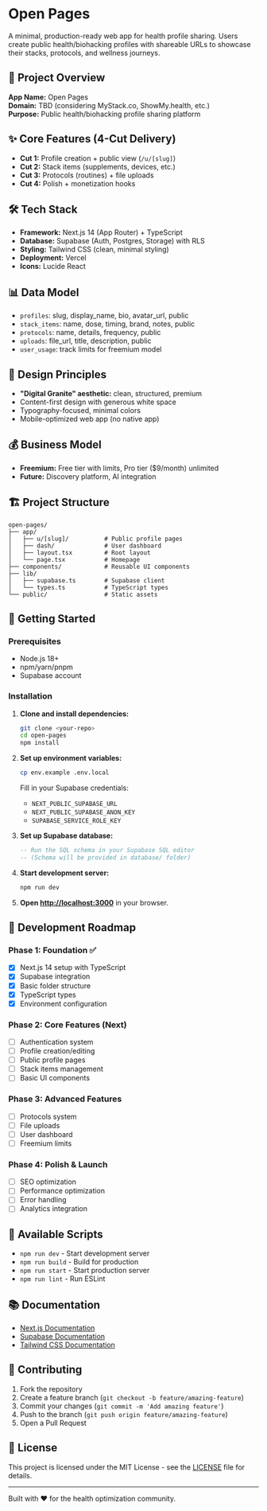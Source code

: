 # Open Pages

A minimal, production-ready web app for health profile sharing. Users create public health/biohacking profiles with shareable URLs to showcase their stacks, protocols, and wellness journeys.

## 🚀 Project Overview

**App Name:** Open Pages  
**Domain:** TBD (considering MyStack.co, ShowMy.health, etc.)  
**Purpose:** Public health/biohacking profile sharing platform

## ✨ Core Features (4-Cut Delivery)

- **Cut 1:** Profile creation + public view (`/u/[slug]`)
- **Cut 2:** Stack items (supplements, devices, etc.)
- **Cut 3:** Protocols (routines) + file uploads  
- **Cut 4:** Polish + monetization hooks

## 🛠 Tech Stack

- **Framework:** Next.js 14 (App Router) + TypeScript
- **Database:** Supabase (Auth, Postgres, Storage) with RLS
- **Styling:** Tailwind CSS (clean, minimal styling)
- **Deployment:** Vercel
- **Icons:** Lucide React

## 📊 Data Model

- `profiles`: slug, display_name, bio, avatar_url, public
- `stack_items`: name, dose, timing, brand, notes, public
- `protocols`: name, details, frequency, public  
- `uploads`: file_url, title, description, public
- `user_usage`: track limits for freemium model

## 🎨 Design Principles

- **"Digital Granite" aesthetic:** clean, structured, premium
- Content-first design with generous white space
- Typography-focused, minimal colors
- Mobile-optimized web app (no native app)

## 💰 Business Model

- **Freemium:** Free tier with limits, Pro tier ($9/month) unlimited
- **Future:** Discovery platform, AI integration

## 🏗 Project Structure

```
open-pages/
├── app/
│   ├── u/[slug]/          # Public profile pages
│   ├── dash/              # User dashboard
│   ├── layout.tsx         # Root layout
│   └── page.tsx           # Homepage
├── components/            # Reusable UI components
├── lib/
│   ├── supabase.ts        # Supabase client
│   └── types.ts           # TypeScript types
└── public/                # Static assets
```

## 🚀 Getting Started

### Prerequisites

- Node.js 18+ 
- npm/yarn/pnpm
- Supabase account

### Installation

1. **Clone and install dependencies:**
   ```bash
   git clone <your-repo>
   cd open-pages
   npm install
   ```

2. **Set up environment variables:**
   ```bash
   cp env.example .env.local
   ```
   
   Fill in your Supabase credentials:
   - `NEXT_PUBLIC_SUPABASE_URL`
   - `NEXT_PUBLIC_SUPABASE_ANON_KEY`
   - `SUPABASE_SERVICE_ROLE_KEY`

3. **Set up Supabase database:**
   ```sql
   -- Run the SQL schema in your Supabase SQL editor
   -- (Schema will be provided in database/ folder)
   ```

4. **Start development server:**
   ```bash
   npm run dev
   ```

5. **Open [http://localhost:3000](http://localhost:3000)** in your browser.

## 📝 Development Roadmap

### Phase 1: Foundation ✅
- [x] Next.js 14 setup with TypeScript
- [x] Supabase integration
- [x] Basic folder structure
- [x] TypeScript types
- [x] Environment configuration

### Phase 2: Core Features (Next)
- [ ] Authentication system
- [ ] Profile creation/editing
- [ ] Public profile pages
- [ ] Stack items management
- [ ] Basic UI components

### Phase 3: Advanced Features
- [ ] Protocols system
- [ ] File uploads
- [ ] User dashboard
- [ ] Freemium limits

### Phase 4: Polish & Launch
- [ ] SEO optimization
- [ ] Performance optimization
- [ ] Error handling
- [ ] Analytics integration

## 🔧 Available Scripts

- `npm run dev` - Start development server
- `npm run build` - Build for production
- `npm run start` - Start production server
- `npm run lint` - Run ESLint

## 📚 Documentation

- [Next.js Documentation](https://nextjs.org/docs)
- [Supabase Documentation](https://supabase.com/docs)
- [Tailwind CSS Documentation](https://tailwindcss.com/docs)

## 🤝 Contributing

1. Fork the repository
2. Create a feature branch (`git checkout -b feature/amazing-feature`)
3. Commit your changes (`git commit -m 'Add amazing feature'`)
4. Push to the branch (`git push origin feature/amazing-feature`)
5. Open a Pull Request

## 📄 License

This project is licensed under the MIT License - see the [LICENSE](LICENSE) file for details.

---

Built with ❤️ for the health optimization community.
